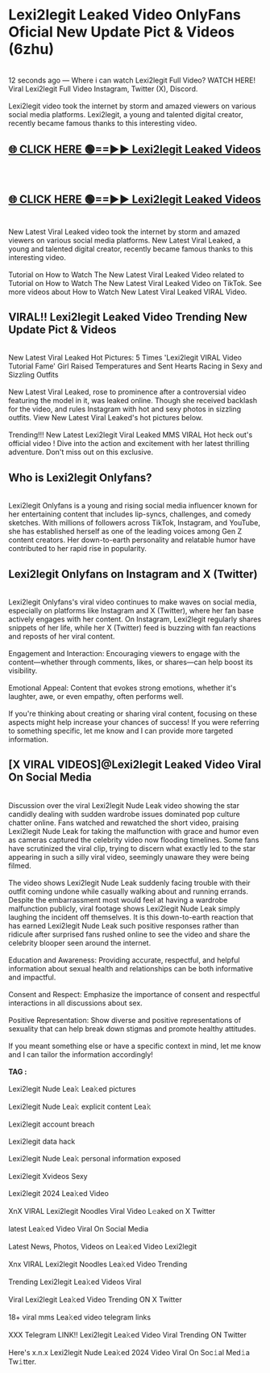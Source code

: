 # Lexi2legit Leaked Video OnlyFans Oficial New Update Pict & Videos (6zhu)
<br>
12 seconds ago — Where i can watch Lexi2legit Full Video? WATCH HERE! Viral Lexi2legit Full Video Instagram, Twitter (X), Discord.
<br><br>
Lexi2legit video took the internet by storm and amazed viewers on various social media platforms. Lexi2legit, a young and talented digital creator, recently became famous thanks to this interesting video.
<br>
<h2><a href="https://play.trustnlinepharmacy.us?title=Lexi2legit">🌐 CLICK HERE 🟢==►► Lexi2legit Leaked Videos</a></h2>
<br>
<h2><a href="https://play.trustnlinepharmacy.us?title=Lexi2legit">🌐 CLICK HERE 🟢==►► Lexi2legit Leaked Videos</a></h2>
<br>
New Latest Viral Leaked video took the internet by storm and amazed viewers on various social media platforms. New Latest Viral Leaked, a young and talented digital creator, recently became famous thanks to this interesting video.
<br><br>
Tutorial on How to Watch The New Latest Viral Leaked Video related to Tutorial on How to Watch The New Latest Viral Leaked Video on TikTok. See more videos about How to Watch New Latest Viral Leaked VIRAL Video.
<br>
<h2>VIRAL!! Lexi2legit Leaked Video Trending New Update Pict & Videos</h2>
<br>
New Latest Viral Leaked Hot Pictures: 5 Times 'Lexi2legit VIRAL Video Tutorial Fame' Girl Raised Temperatures and Sent Hearts Racing in Sexy and Sizzling Outfits
<br><br>
New Latest Viral Leaked, rose to prominence after a controversial video featuring the model in it, was leaked online. Though she received backlash for the video, and rules Instagram with hot and sexy photos in sizzling outfits. View New Latest Viral Leaked's hot pictures below.
<br><br>
Trending!!! New Latest Lexi2legit Viral Leaked MMS VIRAL Hot heck out's official video ! Dive into the action and excitement with her latest thrilling adventure. Don't miss out on this exclusive.
<br>
<h2>Who is Lexi2legit Onlyfans?</h2>
<br>
Lexi2legit Onlyfans is a young and rising social media influencer known for her entertaining content that includes lip-syncs, challenges, and comedy sketches. With millions of followers across TikTok, Instagram, and YouTube, she has established herself as one of the leading voices among Gen Z content creators. Her down-to-earth personality and relatable humor have contributed to her rapid rise in popularity.
<br>
<h2>Lexi2legit Onlyfans on Instagram and X (Twitter)</h2>
<br>
Lexi2legit Onlyfans's viral video continues to make waves on social media, especially on platforms like Instagram and X (Twitter), where her fan base actively engages with her content. On Instagram, Lexi2legit regularly shares snippets of her life, while her X (Twitter) feed is buzzing with fan reactions and reposts of her viral content.
<br><br>
Engagement and Interaction: Encouraging viewers to engage with the content—whether through comments, likes, or shares—can help boost its visibility.
<br><br>
Emotional Appeal: Content that evokes strong emotions, whether it's laughter, awe, or even empathy, often performs well.
<br><br>
If you're thinking about creating or sharing viral content, focusing on these aspects might help increase your chances of success! If you were referring to something specific, let me know and I can provide more targeted information.
<br>
<h2>[X VIRAL VIDEOS]@Lexi2legit Leaked Video Viral On Social Media</h2>
<br>
Discussion over the viral Lexi2legit Nude Leak video showing the star candidly dealing with sudden wardrobe issues dominated pop culture chatter online. Fans watched and rewatched the short video, praising Lexi2legit Nude Leak for taking the malfunction with grace and humor even as cameras captured the celebrity video now flooding timelines. Some fans have scrutinized the viral clip, trying to discern what exactly led to the star appearing in such a silly viral video, seemingly unaware they were being filmed.
<br><br>
The video shows Lexi2legit Nude Leak suddenly facing trouble with their outfit coming undone while casually walking about and running errands. Despite the embarrassment most would feel at having a wardrobe malfunction publicly, viral footage shows Lexi2legit Nude Leak simply laughing the incident off themselves. It is this down-to-earth reaction that has earned Lexi2legit Nude Leak such positive responses rather than ridicule after surprised fans rushed online to see the video and share the celebrity blooper seen around the internet.
<br><br>
Education and Awareness: Providing accurate, respectful, and helpful information about sexual health and relationships can be both informative and impactful.
<br><br>
Consent and Respect: Emphasize the importance of consent and respectful interactions in all discussions about sex.
<br><br>
Positive Representation: Show diverse and positive representations of sexuality that can help break down stigmas and promote healthy attitudes.
<br><br>
If you meant something else or have a specific context in mind, let me know and I can tailor the information accordingly!
<br><br>
<strong>TAG :</strong>
<br><br>
Lexi2legit Nude Lea𝚔 Lea𝚔ed pictures
<br><br>
Lexi2legit Nude Lea𝚔 explicit content Lea𝚔
<br><br>
Lexi2legit account breach
<br><br>
Lexi2legit data hack
<br><br>
Lexi2legit Nude Lea𝚔 personal information exposed
<br><br>
Lexi2legit Xvideos Sexy
<br><br>
Lexi2legit 2024 Lea𝚔ed Video
<br><br>
XnX VIRAL Lexi2legit Noodles Viral Video L𝚎aked on X Twitter
<br><br>
latest Lea𝚔ed Video Viral On Social Media
<br><br>
Latest News, Photos, Videos on Lea𝚔ed Video Lexi2legit
<br><br>
Xnx VIRAL Lexi2legit Noodles Lea𝚔ed Video Trending
<br><br>
Trending Lexi2legit Lea𝚔ed Videos Viral
<br><br>
Viral Lexi2legit Lea𝚔ed Video Trending ON X Twitter
<br><br>
18+ viral mms Lea𝚔ed video telegram links
<br><br>
XXX Telegram LINK!! Lexi2legit Lea𝚔ed Video Viral Trending ON Twitter
<br><br>
Here's x.n.x Lexi2legit Nude Lea𝚔ed 2024 Video Viral On Soc𝚒al Med𝚒a Tw𝚒tter.